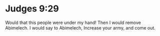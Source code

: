 # Judges 9:29

Would that this people were under my hand! Then I would remove Abimelech. I would say to Abimelech, Increase your army, and come out.
